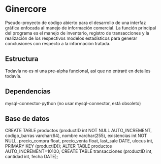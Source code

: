 # Ginercore

Pseudo-proyecto de código abierto para el desarrollo de una interfaz gráfica enfocada al manejo de información comercial. La función principal del programa es el manejo de inventario, registro de transacciones y la realización de los respectivos modelos estadísticos para generar conclusiones con respecto a la información tratada. 


## Estructura

Todavía no es ni una pre-alpha funcional, así que no entraré en detalles todavía.

## Dependencias

mysql-connector-python (no usar mysql-connector, está obsoleto)

## Base de datos

CREATE TABLE productos (productID int NOT NULL AUTO_INCREMENT, codigo_barras varchar(64), nombre varchar(255), existencias int NOT NULL, precio_compra float, precio_venta float, last_sale DATE, ulocus int, PRIMARY KEY (productID));
ALTER TABLE productos AUTO_INCREMENT=10100;
CREATE TABLE transacciones (productID int, cantidad int, fecha DATE);
